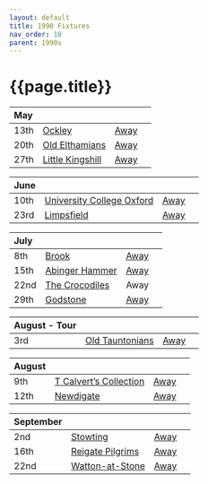 ```yaml
---
layout: default
title: 1990 Fixtures
nav_order: 10
parent: 1990s
---
```


# {{page.title}}

| May |  |  |  |
|:---|:---|:---|:---|
| 13th | [Ockley](ockley) | [Away](https://goo.gl/maps/vmhvFhbrVZGrsXAAA) |
| 20th | [Old Elthamians](old-elthamians) | [Away](https://goo.gl/maps/FQbBNZQTFggEmhfv9) |
| 27th | [Little Kingshill](little-kingshill) | [Away](https://goo.gl/maps/JPwm5tfBfK6cjv9m6) |

| June |  |  |  |
|:---|:---|:---|:---|
| 10th | [University College Oxford](university-college-oxford) | [Away](https://goo.gl/maps/FvvBeKPnZ3XwkmpQ7) |
| 23rd | [Limpsfield](limpsfield) | [Away](https://goo.gl/maps/cQfMoSXGaenFajMf7) |

| July |  |  |  |
|:---|:---|:---|:---|
| 8th | [Brook](brook) | [Away](https://goo.gl/maps/dQwigbDWBHfwzub68) |
| 15th | [Abinger Hammer](abinger-hammer) | [Away](https://goo.gl/maps/bnKVBHEMFuJe4KGH9) |
| 22nd | [The Crocodiles](the-crocodiles) | Away |
| 29th | [Godstone](godstone) | [Away](https://goo.gl/maps/12XmMyHmXBto8bTV81) |

| August - Tour |  |  |  |
|:---|:---|:---|:---|
| 3rd | [Old Tauntonians](old-tauntonians) | [Away](https://goo.gl/maps/viL3E8ucMGGG7G9i8) |

| August |  |  |  |
|:---|:---|:---|:---|
| 9th | [T Calvert’s Collection](t-calverts-collection) | [Away](https://goo.gl/maps/pW6HTQghBSmD5PzH6) |
| 12th | [Newdigate](newdigate) | [Away](https://goo.gl/maps/kQnkUfc3MdtqLyvd8) |

| September |  |  |  |
|:---|:---|:---|:---|
| 2nd | [Stowting](stowting) | [Away](https://goo.gl/maps/3Br4woRQXRqh9Uje8) |
| 16th | [Reigate Pilgrims](reigate-pilgrims) | [Away](https://goo.gl/maps/z54KDhWLtQreY6xy9) |
| 22nd | [Watton-at-Stone](watton-at-stone) | [Away](https://goo.gl/maps/JPBQawMsjLgYtVHk9) |